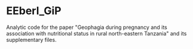 # EEberl_GiP
Analytic code for the paper "Geophagia during pregnancy and its association with nutritional status in rural north-eastern Tanzania" and its supplementary files.
